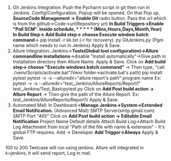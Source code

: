 1) Git Jenkins Integration:
    Push the Pycharm script in git then run in Jenkins.
    Config/Configuration, Popup will be opened. On that Pop up, **SourceCode Management -> Enable Git** radio button. 
    Pass the url which is from the github->Code->url(Repository url)
    **In Build Triggers->Enable "Poll SCM". Inside schedule, * * * * * (Mins,Hours,Days,Month,Year)**
    **In Build Step-> Add Build step-> choose Execute window batch command**-> pip install -r kk.txt (-r for recovery). 
    py GitJenkins.py (Pgm name which needs to run in Jenkins) 
    Apply & Save.
2) Allure Integration:
    Jenkins->**Tools(Global tool configuration)->Allure commandline installations**->disable "install automatically"->Give path in Installation directory then Allure Name. 
    Apply & Save.
    Click on **Add build step-> choose "Execute windows batch command"** -> Then type, "call ./venv/Scripts/activate.bat"(Venv folder->activate.bat's path) 
    pip install pytest pytest -v -s --alluredir="allure report's path" program name Ex: pytest -v -s --alluredir="test_Jenkins/AllureReports/Report1" test_Jenkins/Test_Basicpytest.py
    Click on **Add Post build action -> Allure Report** -> Then give the path of the Allure Report. Ex: test_Jenkins/AllureReports/Report1/ Apply & Save.
3) Automated Mail:
In Dashboard->**Manage Jenkins->System->Extended Email Notification.** (Advanced Mail) SMTP Server(smtp.gmail.com) SMTP Port "465"
Click on **Add Post build action -> Editable Email Notification** Project Name Default details Attach Build Log->Attach Build Log Attachment from local "Path of the file with name & extension" - It's global FTP requires. 
Add -> Developer **Add Trigger->Always**
Apply & Save.

100 to 200 Testcase will run using jenkins.
Allure will integrated in k=jenkins, It will send report, Log in mail.
